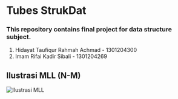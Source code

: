 # Tubes StrukDat 
### This repository contains final project for data structure subject. 

1. Hidayat Taufiqur Rahmah Achmad - 1301204300
2. Imam Rifai Kadir Sibali - 1301204269

## Ilustrasi MLL (N-M)
![Ilustrasi MLL](https://github.com/hidayattaufiqur/Tubes-StrukDat/blob/main/TubesSTD.jpg)